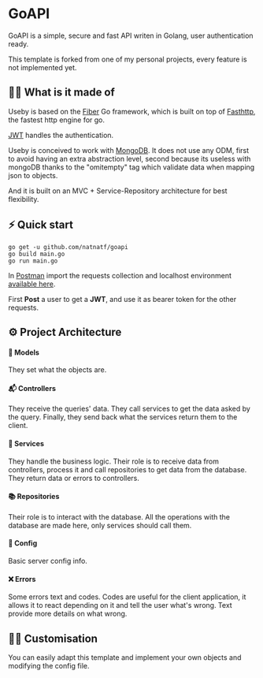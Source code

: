 # GoAPI

GoAPI is a simple, secure and fast API writen in Golang, user authentication ready.

This template is forked from one of my personal projects, every feature is not implemented yet.

## 👨‍🍳 What is it made of

Useby is based on the [Fiber](https://github.com/gofiber/fiber) Go framework, which is built on top of [Fasthttp](https://github.com/valyala/fasthttp), the fastest http engine for go.

[JWT](https://github.com/dgrijalva/jwt-go) handles the authentication.

Useby is conceived to work with [MongoDB](https://github.com/mongodb/mongo-go-driver).
It does not use any ODM, first to avoid having an  extra abstraction level, second because its useless with mongoDB thanks to the "omitempty" tag which validate data when mapping json to objects.

And it is built on an MVC + Service-Repository architecture for best flexibility.

## ⚡️ Quick start

```
go get -u github.com/natnatf/goapi
go build main.go
go run main.go
```
In [Postman](https://www.postman.com)
import the requests collection and localhost environment
[available here](../doc).

First **Post** a user to get a **JWT**, and use it as bearer token for the other requests.

## ⚙️ Project Architecture

#### 🤖 Models
They set what the objects are.

#### 📬 Controllers
They receive the queries' data.
They call services to get the data asked by the query.
Finally, they send back what the services return them to the client.

#### 🧠 Services
They handle the business logic.
Their role is to receive data from controllers, process it and call repositories to get data from the database.
They return data or errors to controllers.

#### 📚 Repositories
Their role is to interact with the database.
All the operations with the database are made here, only services should call them.

#### 🔧 Config
Basic server config info.

#### ❌ Errors
Some errors text and codes.
Codes are useful for the client application, it allows it to react depending on it and tell the user what's wrong.
Text provide more details on what wrong.

## 👨‍💻 Customisation

You can easily adapt this template and implement your own objects and modifying the config file.